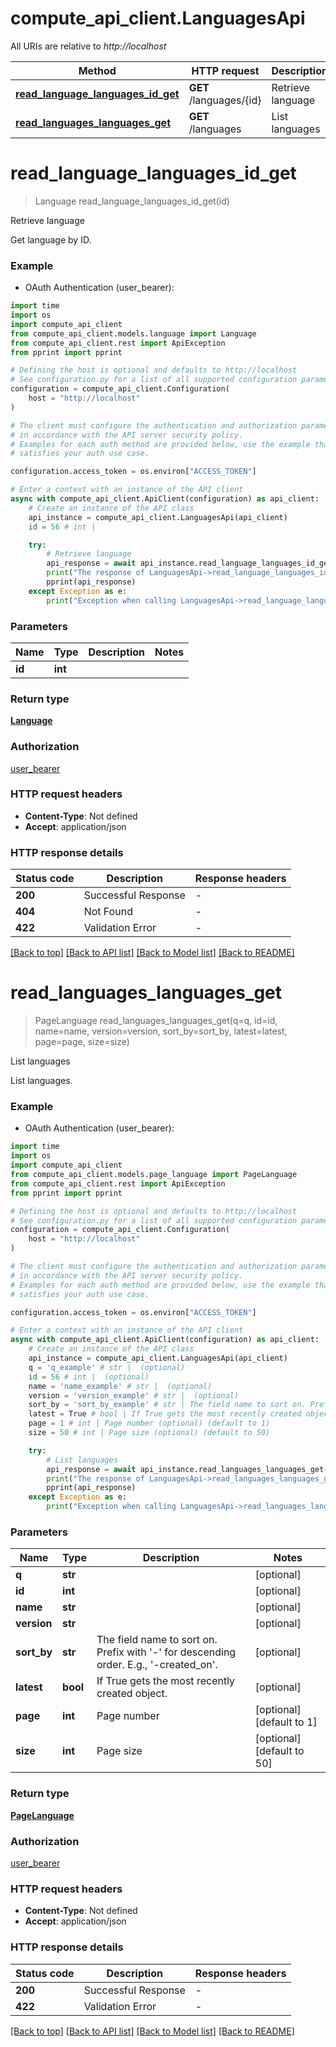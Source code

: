 # compute_api_client.LanguagesApi

All URIs are relative to *http://localhost*

Method | HTTP request | Description
------------- | ------------- | -------------
[**read_language_languages_id_get**](LanguagesApi.md#read_language_languages_id_get) | **GET** /languages/{id} | Retrieve language
[**read_languages_languages_get**](LanguagesApi.md#read_languages_languages_get) | **GET** /languages | List languages


# **read_language_languages_id_get**
> Language read_language_languages_id_get(id)

Retrieve language

Get language by ID.

### Example

* OAuth Authentication (user_bearer):
```python
import time
import os
import compute_api_client
from compute_api_client.models.language import Language
from compute_api_client.rest import ApiException
from pprint import pprint

# Defining the host is optional and defaults to http://localhost
# See configuration.py for a list of all supported configuration parameters.
configuration = compute_api_client.Configuration(
    host = "http://localhost"
)

# The client must configure the authentication and authorization parameters
# in accordance with the API server security policy.
# Examples for each auth method are provided below, use the example that
# satisfies your auth use case.

configuration.access_token = os.environ["ACCESS_TOKEN"]

# Enter a context with an instance of the API client
async with compute_api_client.ApiClient(configuration) as api_client:
    # Create an instance of the API class
    api_instance = compute_api_client.LanguagesApi(api_client)
    id = 56 # int | 

    try:
        # Retrieve language
        api_response = await api_instance.read_language_languages_id_get(id)
        print("The response of LanguagesApi->read_language_languages_id_get:\n")
        pprint(api_response)
    except Exception as e:
        print("Exception when calling LanguagesApi->read_language_languages_id_get: %s\n" % e)
```



### Parameters

Name | Type | Description  | Notes
------------- | ------------- | ------------- | -------------
 **id** | **int**|  | 

### Return type

[**Language**](Language.md)

### Authorization

[user_bearer](../README.md#user_bearer)

### HTTP request headers

 - **Content-Type**: Not defined
 - **Accept**: application/json

### HTTP response details
| Status code | Description | Response headers |
|-------------|-------------|------------------|
**200** | Successful Response |  -  |
**404** | Not Found |  -  |
**422** | Validation Error |  -  |

[[Back to top]](#) [[Back to API list]](../README.md#documentation-for-api-endpoints) [[Back to Model list]](../README.md#documentation-for-models) [[Back to README]](../README.md)

# **read_languages_languages_get**
> PageLanguage read_languages_languages_get(q=q, id=id, name=name, version=version, sort_by=sort_by, latest=latest, page=page, size=size)

List languages

List languages.

### Example

* OAuth Authentication (user_bearer):
```python
import time
import os
import compute_api_client
from compute_api_client.models.page_language import PageLanguage
from compute_api_client.rest import ApiException
from pprint import pprint

# Defining the host is optional and defaults to http://localhost
# See configuration.py for a list of all supported configuration parameters.
configuration = compute_api_client.Configuration(
    host = "http://localhost"
)

# The client must configure the authentication and authorization parameters
# in accordance with the API server security policy.
# Examples for each auth method are provided below, use the example that
# satisfies your auth use case.

configuration.access_token = os.environ["ACCESS_TOKEN"]

# Enter a context with an instance of the API client
async with compute_api_client.ApiClient(configuration) as api_client:
    # Create an instance of the API class
    api_instance = compute_api_client.LanguagesApi(api_client)
    q = 'q_example' # str |  (optional)
    id = 56 # int |  (optional)
    name = 'name_example' # str |  (optional)
    version = 'version_example' # str |  (optional)
    sort_by = 'sort_by_example' # str | The field name to sort on. Prefix with '-' for descending order. E.g., '-created_on'. (optional)
    latest = True # bool | If True gets the most recently created object. (optional)
    page = 1 # int | Page number (optional) (default to 1)
    size = 50 # int | Page size (optional) (default to 50)

    try:
        # List languages
        api_response = await api_instance.read_languages_languages_get(q=q, id=id, name=name, version=version, sort_by=sort_by, latest=latest, page=page, size=size)
        print("The response of LanguagesApi->read_languages_languages_get:\n")
        pprint(api_response)
    except Exception as e:
        print("Exception when calling LanguagesApi->read_languages_languages_get: %s\n" % e)
```



### Parameters

Name | Type | Description  | Notes
------------- | ------------- | ------------- | -------------
 **q** | **str**|  | [optional] 
 **id** | **int**|  | [optional] 
 **name** | **str**|  | [optional] 
 **version** | **str**|  | [optional] 
 **sort_by** | **str**| The field name to sort on. Prefix with &#39;-&#39; for descending order. E.g., &#39;-created_on&#39;. | [optional] 
 **latest** | **bool**| If True gets the most recently created object. | [optional] 
 **page** | **int**| Page number | [optional] [default to 1]
 **size** | **int**| Page size | [optional] [default to 50]

### Return type

[**PageLanguage**](PageLanguage.md)

### Authorization

[user_bearer](../README.md#user_bearer)

### HTTP request headers

 - **Content-Type**: Not defined
 - **Accept**: application/json

### HTTP response details
| Status code | Description | Response headers |
|-------------|-------------|------------------|
**200** | Successful Response |  -  |
**422** | Validation Error |  -  |

[[Back to top]](#) [[Back to API list]](../README.md#documentation-for-api-endpoints) [[Back to Model list]](../README.md#documentation-for-models) [[Back to README]](../README.md)

